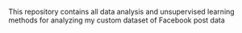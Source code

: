 
This repository contains all data analysis and unsupervised learning methods for analyzing my custom dataset of Facebook post data
